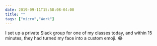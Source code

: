 ```yaml
---
date: 2019-09-11T15:58:08-04:00
title: ""
tags: ["micro","Work"]
---
```

I set up a private Slack group for one of my classes today, and within 15 minutes, they had turned my face into a custom emoji. 😂
